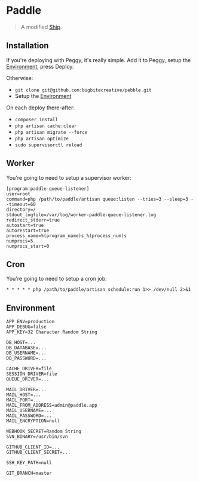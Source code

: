 # Paddle

> A modified [Ship](ship.getherbert.com).


## Installation

If you're deploying with Peggy, it's really simple. Add it to Peggy, setup the [Environment](#environment), press Deploy.

Otherwise:
 * `git clone git@github.com:bigbitecreative/pebble.git`
 * Setup the [Environment](#environment)

On each deploy there-after:
 * `composer install`
 * `php artisan cache:clear`
 * `php artisan migrate --force`
 * `php artisan optimize`
 * `sudo supervisorctl reload`


## Worker

You're going to need to setup a supervisor worker:
```
[program:paddle-queue-listener]
user=root
command=php /path/to/paddle/artisan queue:listen --tries=3 --sleep=3 --timeout=60
directory=/
stdout_logfile=/var/log/worker-paddle-queue-listener.log
redirect_stderr=true
autostart=true
autorestart=true
process_name=%(program_name)s_%(process_num)s
numprocs=5
numprocs_start=0
```


## Cron

You're going to need to setup a cron job:
```
* * * * * php /path/to/paddle/artisan schedule:run 1>> /dev/null 2>&1
```


## Environment

```
APP_ENV=production
APP_DEBUG=false
APP_KEY=32 Character Random String

DB_HOST=...
DB_DATABASE=...
DB_USERNAME=...
DB_PASSWORD=...

CACHE_DRIVER=file
SESSION_DRIVER=file
QUEUE_DRIVER=...

MAIL_DRIVER=...
MAIL_HOST=...
MAIL_PORT=...
MAIL_FROM_ADDRESS=admin@paddle.app
MAIL_USERNAME=...
MAIL_PASSWORD=...
MAIL_ENCRYPTION=null

WEBHOOK_SECRET=Random String
SVN_BINARY=/usr/bin/svn

GITHUB_CLIENT_ID=...
GITHUB_CLIENT_SECRET=...

SSH_KEY_PATH=null

GIT_BRANCH=master
```

